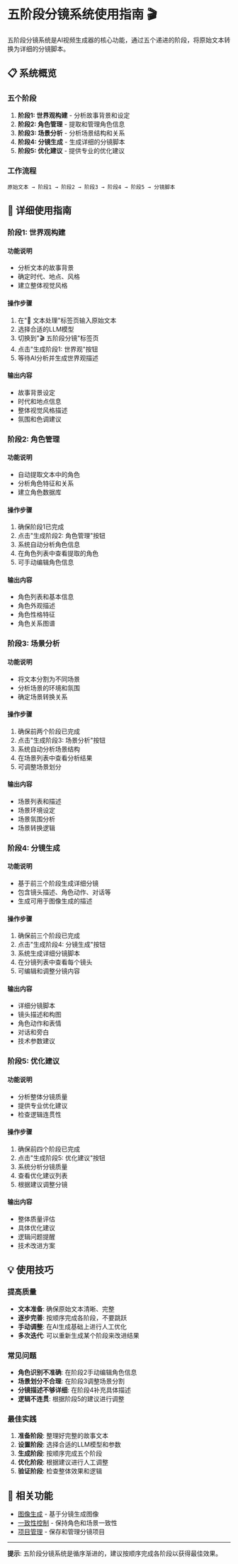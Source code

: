 # 五阶段分镜系统使用指南 🎬

五阶段分镜系统是AI视频生成器的核心功能，通过五个递进的阶段，将原始文本转换为详细的分镜脚本。

## 📋 系统概览

### 五个阶段
1. **阶段1: 世界观构建** - 分析故事背景和设定
2. **阶段2: 角色管理** - 提取和管理角色信息
3. **阶段3: 场景分析** - 分析场景结构和关系
4. **阶段4: 分镜生成** - 生成详细的分镜脚本
5. **阶段5: 优化建议** - 提供专业的优化建议

### 工作流程
```
原始文本 → 阶段1 → 阶段2 → 阶段3 → 阶段4 → 阶段5 → 分镜脚本
```

## 🎯 详细使用指南

### 阶段1: 世界观构建

#### 功能说明
- 分析文本的故事背景
- 确定时代、地点、风格
- 建立整体视觉风格

#### 操作步骤
1. 在"📝 文本处理"标签页输入原始文本
2. 选择合适的LLM模型
3. 切换到"🎬 五阶段分镜"标签页
4. 点击"生成阶段1: 世界观"按钮
5. 等待AI分析并生成世界观描述

#### 输出内容
- 故事背景设定
- 时代和地点信息
- 整体视觉风格描述
- 氛围和色调建议

### 阶段2: 角色管理

#### 功能说明
- 自动提取文本中的角色
- 分析角色特征和关系
- 建立角色数据库

#### 操作步骤
1. 确保阶段1已完成
2. 点击"生成阶段2: 角色管理"按钮
3. 系统自动分析角色信息
4. 在角色列表中查看提取的角色
5. 可手动编辑角色信息

#### 输出内容
- 角色列表和基本信息
- 角色外观描述
- 角色性格特征
- 角色关系图谱

### 阶段3: 场景分析

#### 功能说明
- 将文本分割为不同场景
- 分析场景的环境和氛围
- 确定场景转换关系

#### 操作步骤
1. 确保前两个阶段已完成
2. 点击"生成阶段3: 场景分析"按钮
3. 系统自动分析场景结构
4. 在场景列表中查看分析结果
5. 可调整场景划分

#### 输出内容
- 场景列表和描述
- 场景环境设定
- 场景氛围分析
- 场景转换逻辑

### 阶段4: 分镜生成

#### 功能说明
- 基于前三个阶段生成详细分镜
- 包含镜头描述、角色动作、对话等
- 生成可用于图像生成的描述

#### 操作步骤
1. 确保前三个阶段已完成
2. 点击"生成阶段4: 分镜生成"按钮
3. 系统生成详细分镜脚本
4. 在分镜列表中查看每个镜头
5. 可编辑和调整分镜内容

#### 输出内容
- 详细分镜脚本
- 镜头描述和构图
- 角色动作和表情
- 对话和旁白
- 技术参数建议

### 阶段5: 优化建议

#### 功能说明
- 分析整体分镜质量
- 提供专业优化建议
- 检查逻辑连贯性

#### 操作步骤
1. 确保前四个阶段已完成
2. 点击"生成阶段5: 优化建议"按钮
3. 系统分析分镜质量
4. 查看优化建议列表
5. 根据建议调整分镜

#### 输出内容
- 整体质量评估
- 具体优化建议
- 逻辑问题提醒
- 技术改进方案

## 💡 使用技巧

### 提高质量
- **文本准备**: 确保原始文本清晰、完整
- **逐步完善**: 按顺序完成各阶段，不要跳跃
- **手动调整**: 在AI生成基础上进行人工优化
- **多次迭代**: 可以重新生成某个阶段来改进结果

### 常见问题
- **角色识别不准确**: 在阶段2手动编辑角色信息
- **场景划分不合理**: 在阶段3调整场景分割
- **分镜描述不够详细**: 在阶段4补充具体描述
- **逻辑不连贯**: 根据阶段5的建议进行调整

### 最佳实践
1. **准备阶段**: 整理好完整的故事文本
2. **设置阶段**: 选择合适的LLM模型和参数
3. **生成阶段**: 按顺序完成五个阶段
4. **优化阶段**: 根据建议进行人工调整
5. **验证阶段**: 检查整体效果和逻辑

## 🔗 相关功能

- [图像生成](图像生成使用指南.md) - 基于分镜生成图像
- [一致性控制](一致性控制使用指南.md) - 保持角色和场景一致性
- [项目管理](项目管理指南.md) - 保存和管理分镜项目

---

**提示**: 五阶段分镜系统是循序渐进的，建议按顺序完成各阶段以获得最佳效果。
